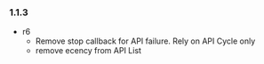 ### 1.1.3 
* r6
  * Remove stop callback for API failure. Rely on API Cycle only
  * remove ecency from API List